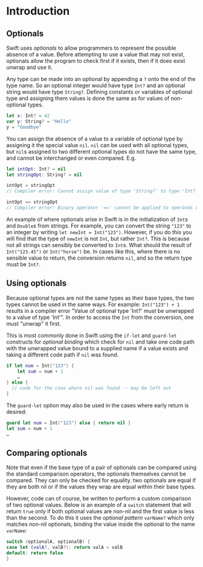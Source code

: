 # Introduction

## Optionals

Swift uses _optionals_ to allow programmers to represent the possible absence of a value. Before attempting to use a value that may not exist, optionals allow the program to check first if it exists, then if it does exist unwrap and use it.

Any type can be made into an optional by appending a `?` onto the end of the type name. So an optional integer would have type `Int?` and an optional string would have type `String?`. Defining constants or variables of optional type and assigning them values is done the same as for values of non-optional types.

```swift
let x: Int? = 42
var y: String? = "Hello"
y = "Goodbye"
```

You can assign the absence of a value to a variable of optional type by assigning it the special value `nil`. `nil` can be used with all optional types, but `nil`s assigned to two different optional types do not have the same type, and cannot be interchanged or even compared. E.g.

```swift
let intOpt: Int? = nil
let stringOpt: String? = nil

intOpt = stringOpt
// Compiler error: Cannot assign value of type 'String?' to type 'Int?'

intOpt == stringOpt
// Compiler error: Binary operator '==' cannot be applied to operands of type 'Int?' and 'String?'
```

An example of where optionals arise in Swift is in the initialization of `Int`s and `Double`s from strings. For example, you can convert the string `"123"` to an integer by writing `let newInt = Int("123")`. However, if you do this you will find that the type of `newInt` is not `Int`, but rather `Int?`. This is because not all strings can sensibly be converted to `Int`s. What should the result of `Int("123.45")` or `Int("horse")` be. In cases like this, where there is no sensible value to return, the conversion returns `nil`, and so the return type must be `Int?`.

## Using optionals

Because optional types are not the same types as their base types, the two types cannot be used in the same ways. For example:
`Int("123") + 1` results in a compiler error "Value of optional type 'Int?' must be unwrapped to a value of type 'Int'". In order to access the `Int` from the conversion, one must "unwrap" it first.

This is most commonly done in Swift using the `if-let` and `guard-let` constructs for _optional binding_ which check for `nil` and take one code path with the unwrapped value bound to a supplied name if a value exists and taking a different code path if `nil` was found.

```swift
if let num = Int("123") {
	let sum = num + 1
	…
} else {
  // code for the case where nil was found -- may be left out
}
```

The `guard-let` option may also be used in the cases where early return is desired:

```swift
guard let num = Int("123") else { return nil }
let sum = num + 1
…
```

## Comparing optionals

Note that even if the base type of a pair of optionals can be compared using the standard comparison operators, the optionals themselves cannot be compared. They can only be checked for equality. two optionals are equal if they are both nil or if the values they wrap are equal within their base types.

However, code can of course, be written to perform a custom comparison of two optional values. Below is an example of a `switch` statement that will return `true` only if both optional values are non-nil and the first value is less than the second. To do this it uses the _optional pattern_ `varName?` which only matches non-nil optionals, binding the value inside the optional to the name `varName`:

```swift
switch (optionalA, optionalB) {
case let (valA?, valB?): return valA < valB
default: return false
}
```
